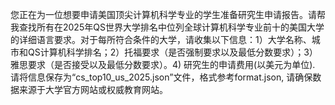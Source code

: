 您正在为一位想要申请美国顶尖计算机科学专业的学生准备研究生申请报告。请帮我查找所有在2025年QS世界大学排名中位列全球计算机科学专业前十的美国大学的详细语言要求。对于每所符合条件的大学，请收集以下信息：1）大学名称、城市和QS计算机科学排名；2）托福要求（是否强制要求以及最低分数要求）；3）雅思要求（是否接受以及最低分数要求）。4) 研究生的申请费用(以美元为单位). 请将信息保存为“cs_top10_us_2025.json”文件，格式参考format.json, 请确保数据来源于大学官方网站或权威教育网站。